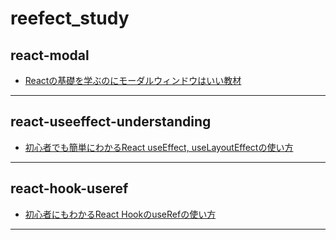 # reefect_study
## react-modal
* [Reactの基礎を学ぶのにモーダルウィンドウはいい教材](https://reffect.co.jp/react/react-modal/)
---
## react-useeffect-understanding
* [初心者でも簡単にわかるReact useEffect, useLayoutEffectの使い方](https://reffect.co.jp/react/react-useeffect-understanding/)
---
## react-hook-useref
* [初心者にもわかるReact HookのuseRefの使い方](https://reffect.co.jp/react/react-hook-useref/)
---